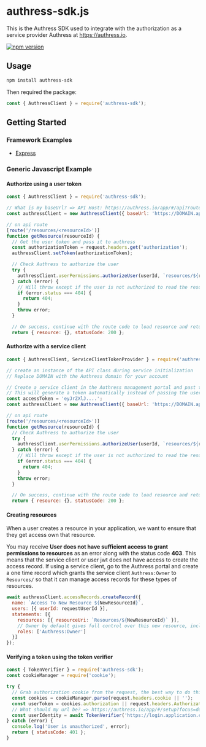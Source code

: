 # authress-sdk.js
This is the Authress SDK used to integrate with the authorization as a service provider Authress at https://authress.io.

[![npm version](https://badge.fury.io/js/authress-sdk.svg)](https://badge.fury.io/js/authress-sdk)


## Usage

```sh
npm install authress-sdk
```

Then required the package:
```js
const { AuthressClient } = require('authress-sdk');
```

## Getting Started

### Framework Examples
* [Express](./examples/expressMicroservice)

### Generic Javascript Example
#### Authorize using a user token
```js
const { AuthressClient } = require('authress-sdk');

// What is my baseUrl? => API Host: https://authress.io/app/#/api?route=overview
const authressClient = new AuthressClient({ baseUrl: 'https://DOMAIN.api-REGION.authress.io' })

// on api route
[route('/resources/<resourceId>')]
function getResource(resourceId) {
  // Get the user token and pass it to authress
  const authorizationToken = request.headers.get('authorization');
  authressClient.setToken(authorizationToken);

  // Check Authress to authorize the user
  try {
    authressClient.userPermissions.authorizeUser(userId, `resources/${resourceId}`, 'READ');
  } catch (error) {
    // Will throw except if the user is not authorized to read the resource
    if (error.status === 404) {
      return 404;
    }
    throw error;
  }

  // On success, continue with the route code to load resource and return it
  return { resource: {}, statusCode: 200 };
```

#### Authorize with a service client
```js
const { AuthressClient, ServiceClientTokenProvider } = require('authress-sdk');

// create an instance of the API class during service initialization
// Replace DOMAIN with the Authress domain for your account

// Create a service client in the Authress management portal and past the access token here
// This will generate a token automatically instead of passing the user token to the api
const accessToken = 'eyJrZXlJ....';
const authressClient = new AuthressClient({ baseUrl: 'https://DOMAIN.api-REGION.authress.io' }, new ServiceClientTokenProvider(accessToken));

// on api route
[route('/resources/<resourceId>')]
function getResource(resourceId) {
  // Check Authress to authorize the user
  try {
    authressClient.userPermissions.authorizeUser(userId, `resources/${resourceId}`, 'READ');
  } catch (error) {
    // Will throw except if the user is not authorized to read the resource
    if (error.status === 404) {
      return 404;
    }
    throw error;
  }

  // On success, continue with the route code to load resource and return it
  return { resource: {}, statusCode: 200 };
```

#### Creating resources
When a user creates a resource in your application, we want to ensure that they get access own that resource.

You may receive **User does not have sufficient access to grant permissions to resources** as an error along with the status code **403**. This means that the service client or user jwt does not have access to create the access record. If using a service client, go to the Authress portal and create a one time record which grants the service client `Authress:Owner` to `Resources/` so that it can manage access records for these types of resources.

```js
await authressClient.accessRecords.createRecord({
  name: `Access To New Resource ${NewResourceId}`,
  users: [{ userId: requestUserId }],
  statements: [{
    resources: [{ resourceUri: `Resources/${NewResourceId}` }],
    // Owner by default gives full control over this new resource, including the ability to grant others access as well.
    roles: ['Authress:Owner']
  }]
});
```

#### Verifying a token using the token verifier
```js
const { TokenVerifier } = require('authress-sdk');
const cookieManager = require('cookie');

try {
  // Grab authorization cookie from the request, the best way to do this will be framework specific.
  const cookies = cookieManager.parse(request.headers.cookie || '');
  const userToken = cookies.authorization || request.headers.Authorization.split(' ')[1];
  // What should my url be? => https://authress.io/app/#/setup?focus=domain
  const userIdentity = await TokenVerifier('https://login.application.com', userToken);
} catch (error) {
  console.log('User is unauthorized', error);
  return { statusCode: 401 };
}
```
